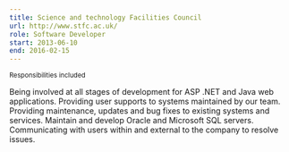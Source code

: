 ```yaml
---
title: Science and technology Facilities Council
url: http://www.stfc.ac.uk/
role: Software Developer
start: 2013-06-10
end: 2016-02-15
---
```


<small>Responsibilities included</small>

Being involved at all stages of development for ASP .NET and Java web applications. Providing user supports to systems maintained by our team. Providing maintenance, updates and bug fixes to existing systems and services. Maintain and develop Oracle and Microsoft SQL servers. Communicating with users within and external to the company to resolve issues.